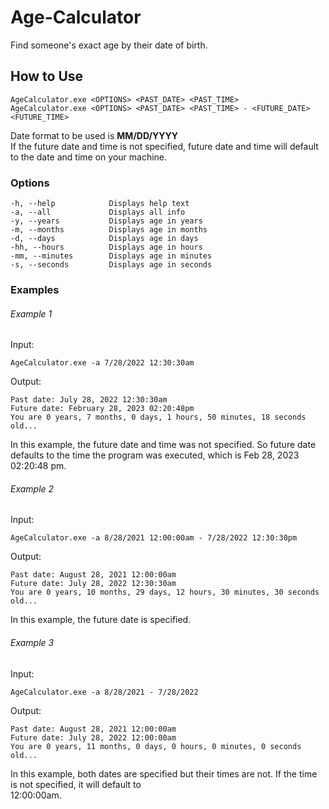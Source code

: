 # Age-Calculator
Find someone's exact age by their date of birth.
## How to Use
```
AgeCalculator.exe <OPTIONS> <PAST_DATE> <PAST_TIME>
AgeCalculator.exe <OPTIONS> <PAST_DATE> <PAST_TIME> - <FUTURE_DATE> <FUTURE_TIME> 
```
Date format to be used is **MM/DD/YYYY** <br>
If the future date and time is not specified, future date and time will default to the date and time on your machine. 
### Options
```
-h, --help            Displays help text
-a, --all             Displays all info 
-y, --years           Displays age in years
-m, --months          Displays age in months
-d, --days            Displays age in days
-hh, --hours          Displays age in hours
-mm, --minutes        Displays age in minutes
-s, --seconds         Displays age in seconds
```
### Examples
###### Example 1
Input:
```
AgeCalculator.exe -a 7/28/2022 12:30:30am
```
Output:
```
Past date: July 28, 2022 12:30:30am
Future date: February 28, 2023 02:20:48pm
You are 0 years, 7 months, 0 days, 1 hours, 50 minutes, 18 seconds old...
```
In this example, the future date and time was not specified. So future date defaults to the time the program was executed, which is
Feb 28, 2023 02:20:48 pm.

###### Example 2
Input:
```
AgeCalculator.exe -a 8/28/2021 12:00:00am - 7/28/2022 12:30:30pm
```
Output:
```
Past date: August 28, 2021 12:00:00am
Future date: July 28, 2022 12:30:30am
You are 0 years, 10 months, 29 days, 12 hours, 30 minutes, 30 seconds old...
```
In this example, the future date is specified.

###### Example 3
Input:
```
AgeCalculator.exe -a 8/28/2021 - 7/28/2022
```
Output:
```
Past date: August 28, 2021 12:00:00am
Future date: July 28, 2022 12:00:00am
You are 0 years, 11 months, 0 days, 0 hours, 0 minutes, 0 seconds old...
```
In this example, both dates are specified but their times are not. If the time is not specified, it will default to <br> 12:00:00am.
